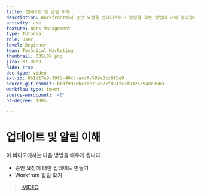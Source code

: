 ```yaml
---
title: 업데이트 및 알림 이해
description: Workfront에서 승인 요청을 업데이트하고 알림을 찾는 방법에 대해 알아봅니다.
activity: use
feature: Work Management
type: Tutorial
role: User
level: Beginner
team: Technical Marketing
thumbnail: 335109.png
jira: KT-8809
hide: true
doc-type: video
exl-id: 8b1d17e9-30f2-40cc-accf-599e3cc8f5e9
source-git-commit: bbdf99c6bc1be714077fd94fc3f8325394de36b3
workflow-type: tm+mt
source-wordcount: '40'
ht-degree: 100%

---
```


# 업데이트 및 알림 이해

이 비디오에서는 다음 방법을 배우게 됩니다.

* 승인 요청에 대한 업데이트 만들기
* Workfront 알림 찾기

>[!VIDEO](https://video.tv.adobe.com/v/3440152/?quality=12&learn=on&enablevpops=1&captions=kor)

<!--
learn more URLS
Tag others on updates
Update work
-->
